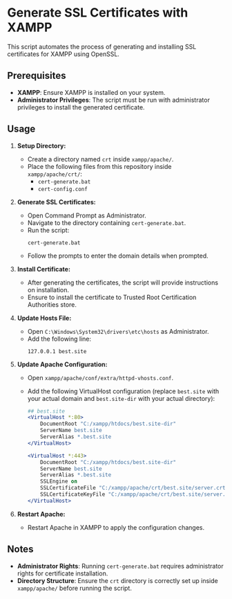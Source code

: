 # Generate SSL Certificates with XAMPP

This script automates the process of generating and installing SSL certificates for XAMPP using OpenSSL.

## Prerequisites

- **XAMPP**: Ensure XAMPP is installed on your system.
- **Administrator Privileges**: The script must be run with administrator privileges to install the generated certificate.

## Usage

1. **Setup Directory:**
   - Create a directory named `crt` inside `xampp/apache/`.
   - Place the following files from this repository inside `xampp/apache/crt/`:
     - `cert-generate.bat`
     - `cert-config.conf`

2. **Generate SSL Certificates:**
   - Open Command Prompt as Administrator.
   - Navigate to the directory containing `cert-generate.bat`.
   - Run the script:
     ```
     cert-generate.bat
     ```
   - Follow the prompts to enter the domain details when prompted.

3. **Install Certificate:**
   - After generating the certificates, the script will provide instructions on installation.
   - Ensure to install the certificate to Trusted Root Certification Authorities store.
     
4. **Update Hosts File:**
   - Open `C:\Windows\System32\drivers\etc\hosts` as Administrator.
   - Add the following line:
     ```
     127.0.0.1 best.site
     ```

5. **Update Apache Configuration:**
   - Open `xampp/apache/conf/extra/httpd-vhosts.conf`.
   - Add the following VirtualHost configuration (replace `best.site` with your actual domain and `best.site-dir` with your actual directory):
     
     ```apache
     ## best.site
     <VirtualHost *:80>
         DocumentRoot "C:/xampp/htdocs/best.site-dir"
         ServerName best.site
         ServerAlias *.best.site
     </VirtualHost>

     <VirtualHost *:443>
         DocumentRoot "C:/xampp/htdocs/best.site-dir"
         ServerName best.site
         ServerAlias *.best.site
         SSLEngine on
         SSLCertificateFile "C:/xampp/apache/crt/best.site/server.crt"
         SSLCertificateKeyFile "C:/xampp/apache/crt/best.site/server.key"
     </VirtualHost>
     ```

6. **Restart Apache:**
   - Restart Apache in XAMPP to apply the configuration changes.
     
## Notes

- **Administrator Rights**: Running `cert-generate.bat` requires administrator rights for certificate installation.
- **Directory Structure**: Ensure the `crt` directory is correctly set up inside `xampp/apache/` before running the script.
